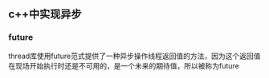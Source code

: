 ## c++中实现异步

### future

thread库使用future范式提供了一种异步操作线程返回值的方法，因为这个返回值在现场开始执行时还是不可用的，是一个未来的期待值，所以被称为future